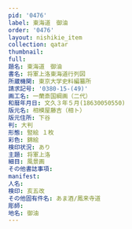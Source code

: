 ```yaml
---
pid: '0476'
label: 東海道　御油
order: '0476'
layout: nishikie_item
collection: qatar
thumbnail: 
full: 
題名: 東海道　御油
書名: 将軍上洛東海道行列図
所蔵機関: 東京大学史料編纂所
請求記号: '0380-15-(49)'
画工名: 一蘭斎国綱画（二代）
和暦年月日: 文久３年５月(18630050550)
版元名: 相模屋藤吉（相ト）
版元住所: 下谷
判: 大判
形態: 竪絵 １枚
彩色: 錦絵
検印状況: あり
主題: 将軍上洛
細目: 風景画
その他書誌事項: 
manifest: 
人名: 
検印: 亥五改
その他固有件名: あま酒/鳳来寺道
彫師: 
地名: 御油
---
```

